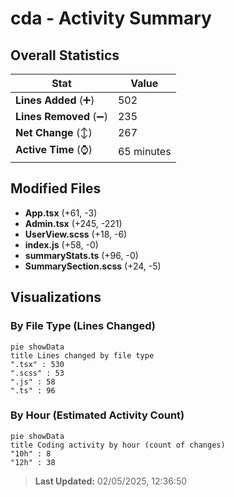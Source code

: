 # cda - Activity Summary 

## Overall Statistics

| Stat                   | Value                                                             |
| ---------------------- | ----------------------------------------------------------------- |
| **Lines Added** (➕)   | 502                                          |
| **Lines Removed** (➖) | 235                                        |
| **Net Change** (↕)    | 267                |
| **Active Time** (⌚)   | 65 minutes |


## Modified Files
- **App.tsx** (+61, -3)
- **Admin.tsx** (+245, -221)
- **UserView.scss** (+18, -6)
- **index.js** (+58, -0)
- **summaryStats.ts** (+96, -0)
- **SummarySection.scss** (+24, -5)

## Visualizations

### By File Type (Lines Changed)

```mermaid
pie showData
title Lines changed by file type
".tsx" : 530
".scss" : 53
".js" : 58
".ts" : 96
```

### By Hour (Estimated Activity Count)

```mermaid
pie showData
title Coding activity by hour (count of changes)
"10h" : 8
"12h" : 38
```


> **Last Updated:** 02/05/2025, 12:36:50